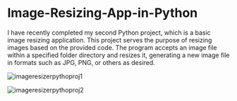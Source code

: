 # Image-Resizing-App-in-Python
I have recently completed my second Python project, which is a basic image resizing application. This project serves the purpose of resizing images based on the provided code. The program accepts an image file within a specified folder directory and resizes it, generating a new image file in formats such as JPG, PNG, or others as desired.

![imageresizerpythoproj1](https://github.com/arqamcodes/Image-Resizing-App-in-Python/assets/68507521/fc7ee419-2489-4b97-948f-21e3e373ffd2)

![imageresizerpythoproj2](https://github.com/arqamcodes/Image-Resizing-App-in-Python/assets/68507521/f12979c3-f3c7-4f97-99ac-63b99f84c230)

